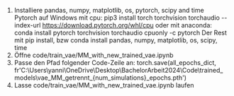 1. Installiere pandas, numpy, matplotlib, os, pytorch, scipy and time
   Pytorch auf Windows mit cpu: pip3 install torch torchvision torchaudio --index-url https://download.pytorch.org/whl/cpu
             oder mit anaconda: conda install pytorch torchvision torchaudio cpuonly -c pytorch
   Der Rest mit pip install, bzw conda install pandas, numpy, matplotlib, os, scipy, time
3. Öffne code/train_vae/MM_with_new_trained_vae.ipynb
4. Passe den Pfad folgender Code-Zeile an:
   torch.save(all_epochs_dict, fr'C:\Users\yanni\OneDrive\Desktop\BachelorArbeit2024\Code\trained_models\vae_MM_getrennt_{num_simulations}_epochs.pth')
5. Lasse code/train_vae/MM_with_new_trained_vae.ipynb laufen
